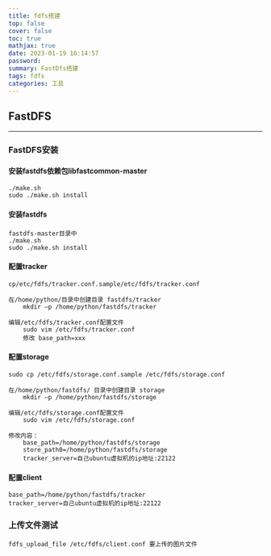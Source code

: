 ```yaml
---
title: fdfs搭建
top: false
cover: false
toc: true
mathjax: true
date: 2023-01-19 16:14:57
password:
summary: FastDfs搭建
tags: fdfs
categories: 工具
---
```

## FastDFS
---
### FastDFS安装
#### 安装fastdfs依赖包libfastcommon-master
```shell
./make.sh
sudo ./make.sh install
```
#### 安装fastdfs
```
fastdfs-master目录中
./make.sh
sudo ./make.sh install
```	
#### 配置tracker

```		
cp/etc/fdfs/tracker.conf.sample/etc/fdfs/tracker.conf

在/home/python/目录中创建目录 fastdfs/tracker      			
    mkdir –p /home/python/fastdfs/tracker

编辑/etc/fdfs/tracker.conf配置文件    
    sudo vim /etc/fdfs/tracker.conf
    修改 base_path=xxx
```	
#### 配置storage
```
sudo cp /etc/fdfs/storage.conf.sample /etc/fdfs/storage.conf

在/home/python/fastdfs/ 目录中创建目录 storage
    mkdir –p /home/python/fastdfs/storage

编辑/etc/fdfs/storage.conf配置文件  
    sudo vim /etc/fdfs/storage.conf

修改内容：
    base_path=/home/python/fastdfs/storage
    store_path0=/home/python/fastdfs/storage
    tracker_server=自己ubuntu虚拟机的ip地址:22122
```
#### 配置client

```
base_path=/home/python/fastdfs/tracker
tracker_server=自己ubuntu虚拟机的ip地址:22122
```	

### 上传文件测试

```
fdfs_upload_file /etc/fdfs/client.conf 要上传的图片文件 
```